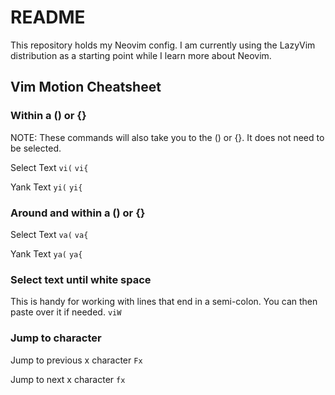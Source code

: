 # README

This repository holds my Neovim config. I am currently using the LazyVim distribution as a starting point while I learn more about Neovim.

## Vim Motion Cheatsheet


### Within a () or {}
NOTE: These commands will also take you to the () or {}. It does not need to be selected.

Select Text
`vi(`
`vi{`

Yank Text
`yi(`
`yi{`

### Around and within a () or {}

Select Text
`va(`
`va{`

Yank Text
`ya(`
`ya{`


### Select text until white space
This is handy for working with lines that end in a semi-colon. You can then paste over it if needed.
`viW` 

### Jump to character

Jump to previous x character
`Fx`

Jump to next x character
`fx`

